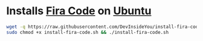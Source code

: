 # Installs [Fira Code](https://github.com/tonsky/FiraCode) on [Ubuntu](https://www.ubuntu.com/)

```bash
wget -q https://raw.githubusercontent.com/DevInsideYou/install-fira-code/master/install-fira-code.sh
sudo chmod +x install-fira-code.sh && ./install-fira-code.sh
```

